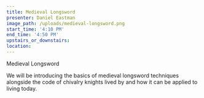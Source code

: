 ```yaml
---
title: Medieval Longsword
presenter: Daniel Eastman
image_path: /uploads/medieval-longsword.png
start_time: '4:10 PM'
end_time: '4:50 PM'
upstairs_or_downstairs:
location:
---
```


Medieval Longsword

We will be introducing the basics of medieval longsword techniques alongside the code of chivalry knights lived by and how it can be applied to living today.
